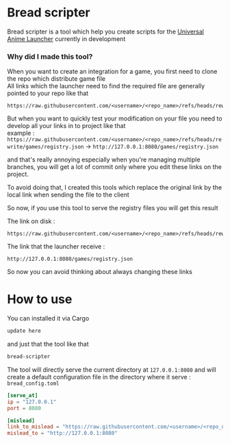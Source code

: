 # Bread scripter

Bread scripter is a tool which help you create scripts for the [Universal Anime Launcher](https://github.com/an-anime-team/anime-games-launcher/tree/next) currently in development  

### Why did I made this tool?

When you want to create an integration for a game, you first need to clone the repo which distribute game file  
All links which the launcher need to find the required file are generally pointed to your repo like that  
```
https://raw.githubusercontent.com/<username>/<repo_name>/refs/heads/rewrite/games/registry.json
```

But when you want to quickly test your modification on your file you need to develop all your links in to project like that  
example : `https://raw.githubusercontent.com/<username>/<repo_name>/refs/heads/rewrite/games/registry.json` -> `http://127.0.0.1:8080/games/registry.json`  

and that's really annoying especially when you're managing multiple branches, you will get a lot of commit only where you edit these links on the project.

To avoid doing that, I created this tools which replace the original link by the local link when sending the file to the client  

So now, if you use this tool to serve the registry files you will get this result  

The link on disk :
```
https://raw.githubusercontent.com/<username>/<repo_name>/refs/heads/rewrite/games/registry.json
```

The link that the launcher receive :
```
http://127.0.0.1:8080/games/registry.json
```

So now you can avoid thinking about always changing these links

# How to use

You can installed it via Cargo

```bash
update here
```

and just that the tool like that

```bash
bread-scripter
```

The tool will directly serve the current directory at `127.0.0.1:8080` and will create a default configuration file in the directory where it serve :  
`bread_config.toml`
```toml
[serve_at]
ip = "127.0.0.1"
port = 8080

[mislead]
link_to_mislead = "https://raw.githubusercontent.com/<username>/<repo_name>/refs/heads/rewrite" #this is an example change it by your host/repo link
mislead_to = "http://127.0.0.1:8080"
```
